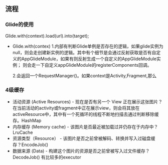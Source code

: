 ## 流程
### Glide的使用
Glide.with(context).load(url).into(target);
- Glide.with(contex)
  1.内部有判断Glide单例是否存在的逻辑，如果glide实例为null，则会走创建新实例的逻辑。其中有个细节是会通过反射获取是否有自定义的AppGlideModule，如果有则反射生成一个自定义的AppGlideModule实例；
  则会走一下自定义appGlideModule的registerComponents回调。

  2.会返回一个RequestManager()。如果context是Activity,Fragment,那么

### 4级缓存
- 活动资源 (Active Resources) - 现在是否有另一个 View 正在展示这张图片？
  在当前活动的activity或fragment中正在展示view，则会将其放在activeResource中，其中有一个死循环的线程不断地扫描去通过判断移除缓存。HashMap
- 内存缓存 (Memory cache) - 该图片是否最近被加载过并仍存在于内存中？ LruCache
- 资源类型（Resource） - 该图片是否之前曾被解码、转换并写入过磁盘缓存？EncodeJob()
- 数据来源 (Data) - 构建这个图片的资源是否之前曾被写入过文件缓存？DecodeJob()
有比较多的executor
